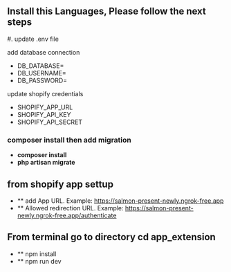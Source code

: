 ## Install this Languages, Please follow the next steps

#. update .env file

add database connection
- DB_DATABASE=
- DB_USERNAME=
- DB_PASSWORD=

update shopify credentials
- SHOPIFY_APP_URL
- SHOPIFY_API_KEY
- SHOPIFY_API_SECRET

### composer install then add migration

- **composer install**
- **php artisan migrate**

## from shopify app settup

- ** add App URL. Example: https://salmon-present-newly.ngrok-free.app
- ** Allowed redirection URL. Example: https://salmon-present-newly.ngrok-free.app/authenticate

## From terminal go to directory cd app_extension

- ** npm install
- ** npm run dev